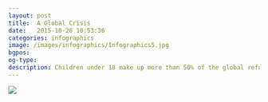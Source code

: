 ```yaml
---
layout: post
title:  A Global Crisis
date:   2015-10-26 10:53:36
categories: infographics
image: /images/infographics/Infographics5.jpg
bgpos:
og-type:
description: Children under 18 make up more than 50% of the global refugee population.
---
```


<img src="{{page.image}}">